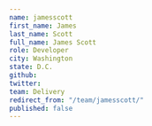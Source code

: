 ```yaml
---
name: jamesscott
first_name: James
last_name: Scott
full_name: James Scott
role: Developer
city: Washington
state: D.C.
github: 
twitter: 
team: Delivery
redirect_from: "/team/jamesscott/"
published: false
---
```


